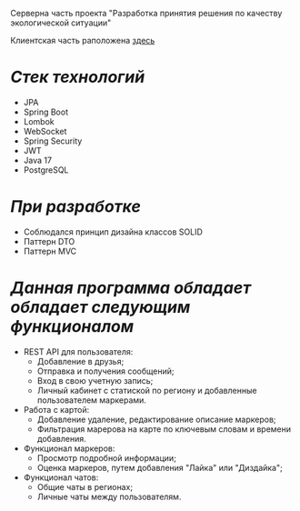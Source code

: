Серверна часть проекта "Разработка принятия решения по качеству экологической ситуации"

Клиентская часть раположена [здесь](https://github.com/AmirKhus/EcologyMapFronted)

# ***Стек технологий***
* JPA 
* Spring Boot
* Lombok
* WebSocket
* Spring Security
* JWT
* Java 17
* PostgreSQL

# ***При разработке***
* Соблюдался принцип дизайна классов SOLID
* Паттерн DTO
* Паттерн MVC

# ***Данная программа обладает обладает следующим функционалом***
* REST API для пользователя:
  * Добавление в друзья;
  * Отправка и получения сообщений;
  * Вход в свою учетную запись;
  * Личный кабинет с статиской по региону и добавленные пользователем маркерами. 
* Работа с картой:
  * Добавление удаление, редактирование описание маркеров;
  * Фильтрация марерова на карте по ключевым словам и времени добавления.
* Функционал маркеров:
  * Просмотр подробной информации;
  * Оценка маркеров, путем добавления "Лайка" или "Диздайка";
* Функционал чатов:
  * Общие чаты в регионах;
  * Личные чаты между пользователям.
